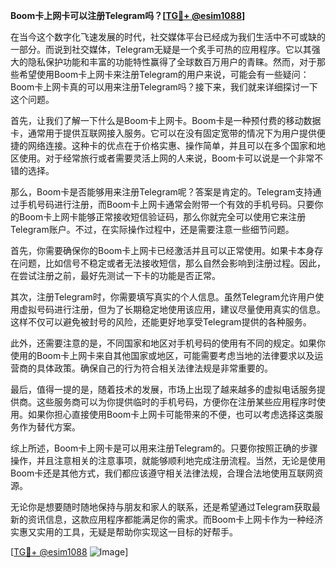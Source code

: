 **Boom卡上网卡可以注册Telegram吗？[[TG💪+ @esim1088](https://t.me/s/esim1088)]**

在当今这个数字化飞速发展的时代，社交媒体平台已经成为我们生活中不可或缺的一部分。而说到社交媒体，Telegram无疑是一个炙手可热的应用程序。它以其强大的隐私保护功能和丰富的功能特性赢得了全球数百万用户的青睐。然而，对于那些希望使用Boom卡上网卡来注册Telegram的用户来说，可能会有一些疑问：Boom卡上网卡真的可以用来注册Telegram吗？接下来，我们就来详细探讨一下这个问题。

首先，让我们了解一下什么是Boom卡上网卡。Boom卡是一种预付费的移动数据卡，通常用于提供互联网接入服务。它可以在没有固定宽带的情况下为用户提供便捷的网络连接。这种卡的优点在于价格实惠、操作简单，并且可以在多个国家和地区使用。对于经常旅行或者需要灵活上网的人来说，Boom卡可以说是一个非常不错的选择。

那么，Boom卡是否能够用来注册Telegram呢？答案是肯定的。Telegram支持通过手机号码进行注册，而Boom卡上网卡通常会附带一个有效的手机号码。只要你的Boom卡上网卡能够正常接收短信验证码，那么你就完全可以使用它来注册Telegram账户。不过，在实际操作过程中，还是需要注意一些细节问题。

首先，你需要确保你的Boom卡上网卡已经激活并且可以正常使用。如果卡本身存在问题，比如信号不稳定或者无法接收短信，那么自然会影响到注册过程。因此，在尝试注册之前，最好先测试一下卡的功能是否正常。

其次，注册Telegram时，你需要填写真实的个人信息。虽然Telegram允许用户使用虚拟号码进行注册，但为了长期稳定地使用该应用，建议尽量使用真实的信息。这样不仅可以避免被封号的风险，还能更好地享受Telegram提供的各种服务。

此外，还需要注意的是，不同国家和地区对手机号码的使用有不同的规定。如果你使用的Boom卡上网卡来自其他国家或地区，可能需要考虑当地的法律要求以及运营商的具体政策。确保自己的行为符合相关法律法规是非常重要的。

最后，值得一提的是，随着技术的发展，市场上出现了越来越多的虚拟电话服务提供商。这些服务商可以为你提供临时的手机号码，方便你在注册某些应用程序时使用。如果你担心直接使用Boom卡上网卡可能带来的不便，也可以考虑选择这类服务作为替代方案。

综上所述，Boom卡上网卡是可以用来注册Telegram的。只要你按照正确的步骤操作，并且注意相关的注意事项，就能够顺利地完成注册流程。当然，无论是使用Boom卡还是其他方式，我们都应该遵守相关法律法规，合理合法地使用互联网资源。

无论你是想要随时随地保持与朋友和家人的联系，还是希望通过Telegram获取最新的资讯信息，这款应用程序都能满足你的需求。而Boom卡上网卡作为一种经济实惠又实用的工具，无疑是帮助你实现这一目标的好帮手。

[[TG💪+ @esim1088](https://t.me/s/esim1088) ![Image](https://i.postimg.cc/4NQfJmqS/Snipaste-2025-05-13-00-14-12.png)]